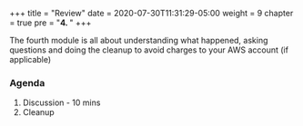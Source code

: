 +++
title = "Review"
date = 2020-07-30T11:31:29-05:00
weight = 9
chapter = true
pre = "<b>4. </b>"
+++

The fourth module is all about understanding what happened, asking questions and doing the cleanup to avoid charges to your AWS account (if applicable) 

### Agenda
1. Discussion - 10 mins
2. Cleanup